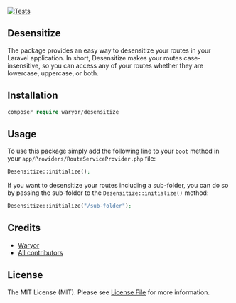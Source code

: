 [![Tests](https://github.com/waryor/desensitize/actions/workflows/tests.yml/badge.svg)](https://github.com/waryor/desensitize/actions/workflows/tests.yml)

## Desensitize

The package provides an easy way to desensitize your routes in your Laravel application. In short, Desensitize makes your routes case-insensitive, so you can access any of your routes whether they are lowercase, uppercase, or both.

## Installation

```php
composer require waryor/desensitize
```

## Usage

To use this package simply add the following line to your `boot` method in your `app/Providers/RouteServiceProvider.php` file:
```php
Desensitize::initialize();
```

If you want to desensitize your routes including a sub-folder, you can do so by passing the sub-folder to the `Desensitize::initialize()` method:
```php
Desensitize::initialize("/sub-folder");
```

## Credits

- [Waryor](https://waryor.com)
- [All contributors](../../contributors)

## License

The MIT License (MIT). Please see [License File](LICENSE.md) for more information.
